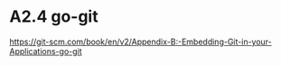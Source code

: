 # A2.4 go-git

<https://git-scm.com/book/en/v2/Appendix-B:-Embedding-Git-in-your-Applications-go-git>
